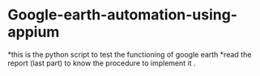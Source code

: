 # Google-earth-automation-using-appium
*this is the python script  to test the functioning of google earth 
*read the report (last part) to know the procedure to implement it . 
